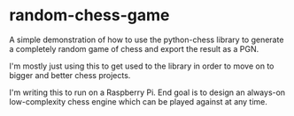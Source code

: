 # random-chess-game
A simple demonstration of how to use the python-chess library to generate a completely random game of chess and export the result as a PGN.

I'm mostly just using this to get used to the library in order to move on to bigger and better chess projects.

I'm writing this to run on a Raspberry Pi. End goal is to design an always-on low-complexity chess engine which can be played against at any time.
